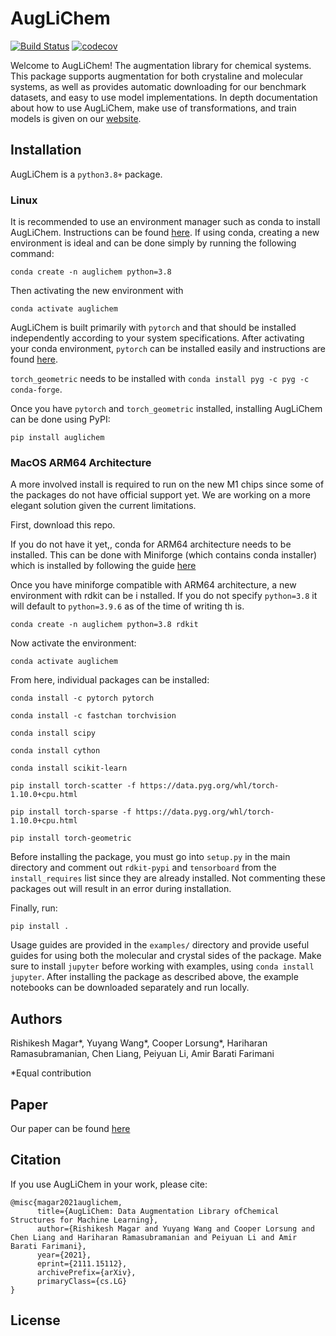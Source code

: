# AugLiChem
[![Build Status](https://travis-ci.com/BaratiLab/AugLiChem.svg?token=JCkBR1Zx861ey4B3mNiz&branch=main)](https://travis-ci.com/BaratiLab/AugLiChem)
[![codecov](https://codecov.io/gh/BaratiLab/AugLiChem/branch/main/graph/badge.svg?token=p5hPdWXEW1)](https://codecov.io/gh/BaratiLab/AugLiChem)

Welcome to AugLiChem!
The augmentation library for chemical systems.
This package supports augmentation for both crystaline and molecular systems, as well as provides automatic downloading for our benchmark datasets, and easy to use model implementations.
In depth documentation about how to use AugLiChem, make use of transformations, and train models is given on our [website](https://baratilab.github.io/AugLiChem/).


## Installation

AugLiChem is a `python3.8+` package.

### Linux

It is recommended to use an environment manager such as conda to install AugLiChem.
Instructions can be found [here](https://conda.io/projects/conda/en/latest/user-guide/install/index.html).
If using conda, creating a new environment is ideal and can be done simply by running the following command:

`conda create -n auglichem python=3.8`

Then activating the new environment with

`conda activate auglichem`

AugLiChem is built primarily with `pytorch` and that should be installed independently according to your system specifications.
After activating your conda environment, `pytorch` can be installed easily and instructions are found [here](https://pytorch.org/).


`torch_geometric` needs to be installed with `conda install pyg -c pyg -c conda-forge`.


Once you have `pytorch` and `torch_geometric` installed, installing AugLiChem can be done using PyPI:

`pip install auglichem`


### MacOS ARM64 Architecture

A more involved install is required to run on the new M1 chips since some of the packages do not     have official support yet.
We are working on a more elegant solution given the current limitations.

First, download this repo.

If you do not have it yet,, conda for ARM64 architecture needs to be installed.
 This can be done with Miniforge (which contains conda installer) which is installed by following     the guide [here](https://github.com/conda-forge/miniforge)

Once you have miniforge compatible with ARM64 architecture, a new environment with rdkit can be i    nstalled.
If you do not specify `python=3.8` it will default to `python=3.9.6` as of the time of writing th    is.

`conda create -n auglichem python=3.8 rdkit`

Now activate the environment:

`conda activate auglichem`

From here, individual packages can be installed:

`conda install -c pytorch pytorch`

`conda install -c fastchan torchvision`

`conda install scipy`


`conda install cython`

`conda install scikit-learn`

`pip install torch-scatter -f https://data.pyg.org/whl/torch-1.10.0+cpu.html`

`pip install torch-sparse -f https://data.pyg.org/whl/torch-1.10.0+cpu.html`

`pip install torch-geometric`

Before installing the package, you must go into `setup.py` in the main directory and comment out     `rdkit-pypi` and `tensorboard` from the `install_requires` list since they are already installed.
Not commenting these packages out will result in an error during installation.

Finally, run:

`pip install .`


Usage guides are provided in the `examples/` directory and provide useful guides for using both the molecular and crystal sides of the package.
Make sure to install `jupyter` before working with examples, using `conda install jupyter`.
After installing the package as described above, the example notebooks can be downloaded separately and run locally.

## Authors

Rishikesh Magar\*, Yuyang Wang\*, Cooper Lorsung\*, Hariharan Ramasubramanian, Chen Liang, Peiyuan Li, Amir Barati Farimani

\*Equal contribution
<!-- \*Department of Mechanical Engineering, Carnegie Mellon University, Pittsburgh, PA 15213 -->

## Paper

Our paper can be found [here](https://arxiv.org/abs/2111.15112)

## Citation

If you use AugLiChem in your work, please cite:

```
@misc{magar2021auglichem,
      title={AugLiChem: Data Augmentation Library ofChemical Structures for Machine Learning}, 
      author={Rishikesh Magar and Yuyang Wang and Cooper Lorsung and Chen Liang and Hariharan Ramasubramanian and Peiyuan Li and Amir Barati Farimani},
      year={2021},
      eprint={2111.15112},
      archivePrefix={arXiv},
      primaryClass={cs.LG}
}
```

## License

